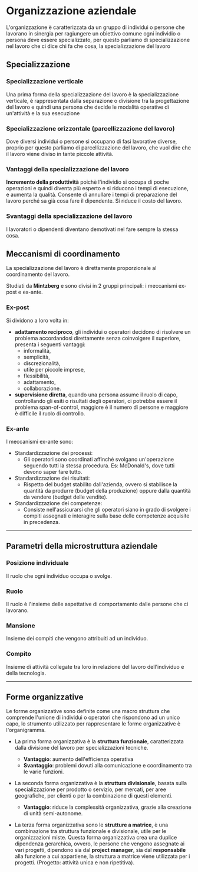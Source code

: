 <link rel="stylesheet" href="../style.css">

# Organizzazione aziendale

L'organizzazione è caratterizzata da un gruppo di individui o persone che lavorano in sinergia per ragiungere un obiettivo comune ogni individio o persona deve essere specializzato, per questo parliamo di specializzazione nel lavoro che ci dice chi fa che cosa, la specializzazione del lavoro

## Specializzazione

### Specializzazione verticale

Una prima forma della specializzazione del lavoro è la specializzazione verticale, è rappresentata dalla separazione o divisione tra la progettazione del lavoro e quindi una persona che decide le modalità operative di un'attività e la sua esecuzione

### Specializzazione orizzontale (parcellizzazione del lavoro)

Dove diversi individui o persone si occupano di fasi lavorative diverse, proprio per questo parliamo di parcellizzazione del lavoro, che vuol dire che il lavoro viene diviso in tante piccole attività.

### Vantaggi della specializzazione del lavoro

**Incremento della produttività** poichè l'individio si occupa di poche operazioni e quindi diventa più esperto e si riducono i tempi di esecuzione, e aumenta la qualità. Consente di annullare i tempi di preparazione del lavoro perché sa già cosa fare il dipendente. Si riduce il costo del lavoro.

### Svantaggi della specializzazione del lavoro

I lavoratori o dipendenti diventano demotivati nel fare sempre la stessa cosa.

## Meccanismi di coordinamento

La specializzazione del lavoro è direttamente proporzionale al coordinamento del lavoro.

Studiati da **Mintzberg** e sono divisi in 2 gruppi principali: i meccanismi ex-post e ex-ante.

### Ex-post

Si dividono a loro volta in:

-   **adattamento reciproco**, gli individui o operatori decidono di risolvere un problema accordandosi direttamente senza coinvolgere il superiore, presenta i seguenti vantaggi:
    -   informalità,
    -   semplicità,
    -   discrezionalità,
    -   utile per piccole imprese,
    -   flessibilità,
    -   adattamento,
    -   collaborazione.
-   **supervisione diretta**, quando una persona assume il ruolo di capo, controllando gli esiti o risultati degli operatori, ci potrebbe essere il problema span-of-control, maggiore è il numero di persone e maggiore è difficile il ruolo di controllo.

### Ex-ante

I meccanismi ex-ante sono:

-   Standardizzazione dei processi:
    -   Gli operatori sono coordinati affinché svolgano un'operazione seguendo tutti la stessa procedura. Es: McDonald's, dove tutti devono saper fare tutto.
-   Standardizzazione dei risultati:
    -   Rispetto del budget stabilito dall'azienda, ovvero si stabilisce la quantità da produrre (budget della produzione) oppure dalla quantità da vendere (budget delle vendite).
-   Standardizzazione dei competenze:
    -   Consiste nell'assicurarsi che gli operatori siano in grado di svolgere i compiti assegnati e interagire sulla base delle competenze acquisite in precedenza.

---

## Parametri della microstruttura aziendale

### Posizione individuale

Il ruolo che ogni individuo occupa o svolge.

### Ruolo

Il ruolo è l'insieme delle aspettative di comportamento dalle persone che ci lavorano.

### Mansione

Insieme dei compiti che vengono attribuiti ad un individuo.

### Compito

Insieme di attività collegate tra loro in relazione del lavoro dell'individuo e della tecnologia.

---

## Forme organizzative

Le forme organizzative sono definite come una macro struttura che comprende l'unione di individui o operatori che rispondono ad un unico capo, lo strumento utilizzato per rappresentare le forme organizzative è l'organigramma.

-   La prima forma organizzativa è la **struttura funzionale**, caratterizzata dalla divisione del lavoro per specializzazioni tecniche.

    -   **Vantaggio**: aumento dell'efficienza operativa
    -   **Svantaggio**: problemi dovuti alla comunicazione e coordinamento tra le varie funzioni.

-   La seconda forma organizzativa è la **struttura divisionale**, basata sulla specializzazione per prodotto o servizio, per mercati, per aree geografiche, per clienti o per la combinazione di questi elementi.

    -   **Vantaggio**: riduce la complessità organizzativa, grazie alla creazione di unità semi-autonome.

-   La terza forma organizzativa sono le **strutture a matrice**, è una combinazione tra struttura funzionale e divisionale, utile per le organizzazioni miste.
    Questa forma organizzativa crea una duplice dipendenza gerarchica, ovvero, le persone che vengono assegnate ai vari progetti, dipendono sia dal **project manager**, sia dal **responsabile** alla funzione a cui appartiene, la struttura a matrice viene utilizzata per i progetti. (Progetto: attività unica e non ripetitiva).
